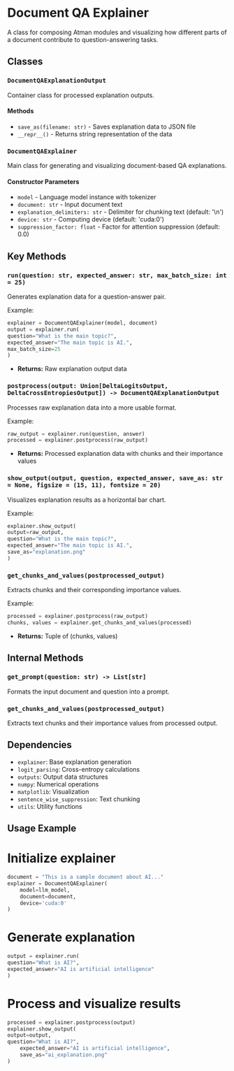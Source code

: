 # Document QA Explainer

A class for composing Atman modules and visualizing how different parts of a document contribute to question-answering tasks.

## Classes

### `DocumentQAExplanationOutput`
Container class for processed explanation outputs.

#### Methods
- `save_as(filename: str)` - Saves explanation data to JSON file
- `__repr__()` - Returns string representation of the data

### `DocumentQAExplainer`
Main class for generating and visualizing document-based QA explanations.

#### Constructor Parameters
- `model` - Language model instance with tokenizer
- `document: str` - Input document text
- `explanation_delimiters: str` - Delimiter for chunking text (default: '\n')
- `device: str` - Computing device (default: 'cuda:0')
- `suppression_factor: float` - Factor for attention suppression (default: 0.0)

## Key Methods

### `run(question: str, expected_answer: str, max_batch_size: int = 25)`
Generates explanation data for a question-answer pair.

Example:

```python
explainer = DocumentQAExplainer(model, document)
output = explainer.run(
question="What is the main topic?",
expected_answer="The main topic is AI.",
max_batch_size=25
)
```
- **Returns:** Raw explanation output data

### `postprocess(output: Union[DeltaLogitsOutput, DeltaCrossEntropiesOutput]) -> DocumentQAExplanationOutput`
Processes raw explanation data into a more usable format.

Example:

```python
raw_output = explainer.run(question, answer)
processed = explainer.postprocess(raw_output)
```
- **Returns:** Processed explanation data with chunks and their importance values

### `show_output(output, question, expected_answer, save_as: str = None, figsize = (15, 11), fontsize = 20)`
Visualizes explanation results as a horizontal bar chart.

Example:

```python
explainer.show_output(
output=raw_output,
question="What is the main topic?",
expected_answer="The main topic is AI.",
save_as="explanation.png"
)
```

### `get_chunks_and_values(postprocessed_output)`
Extracts chunks and their corresponding importance values.

Example:

```python
processed = explainer.postprocess(raw_output)
chunks, values = explainer.get_chunks_and_values(processed)
```
- **Returns:** Tuple of (chunks, values)


## Internal Methods

### `get_prompt(question: str) -> List[str]`
Formats the input document and question into a prompt.

### `get_chunks_and_values(postprocessed_output)`
Extracts text chunks and their importance values from processed output.

## Dependencies

- `explainer`: Base explanation generation
- `logit_parsing`: Cross-entropy calculations
- `outputs`: Output data structures
- `numpy`: Numerical operations
- `matplotlib`: Visualization
- `sentence_wise_suppression`: Text chunking
- `utils`: Utility functions

## Usage Example

# Initialize explainer

```python
document = "This is a sample document about AI..."
explainer = DocumentQAExplainer(
    model=llm_model,
    document=document,
    device='cuda:0'
)
```

# Generate explanation

```python	
output = explainer.run(
question="What is AI?",
expected_answer="AI is artificial intelligence"
)
```

# Process and visualize results

```python
processed = explainer.postprocess(output)
explainer.show_output(
output=output,
question="What is AI?",
    expected_answer="AI is artificial intelligence",
    save_as="ai_explanation.png"
)
```

